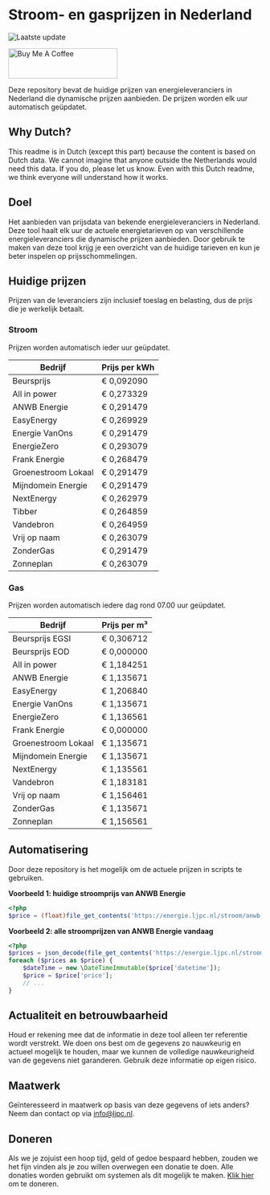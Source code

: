 # Stroom- en gasprijzen in Nederland

![Laatste update](https://img.shields.io/badge/laatste%20update-2024--05--08%2023%3A00%20CET-brightgreen)

<a href="https://www.buymeacoffee.com/Lars-" target="_blank"><img src="https://cdn.buymeacoffee.com/buttons/v2/default-orange.png" alt="Buy Me A Coffee" height="60" style="height: 60px !important;width: 217px !important;" ></a>

Deze repository bevat de huidige prijzen van energieleveranciers in Nederland die dynamische prijzen aanbieden. De prijzen worden elk uur automatisch geüpdatet.

## Why Dutch?

This readme is in Dutch (except this part) because the content is based on Dutch data. We cannot imagine that anyone outside the Netherlands would need this data. If you do, please let us know. Even with this Dutch readme, we think
everyone will understand how it works.

## Doel

Het aanbieden van prijsdata van bekende energieleveranciers in Nederland. Deze tool haalt elk uur de actuele energietarieven op van verschillende energieleveranciers die dynamische prijzen aanbieden. Door gebruik te maken van deze tool
krijg je een overzicht van de huidige tarieven en kun je beter inspelen op prijsschommelingen.

## Huidige prijzen

Prijzen van de leveranciers zijn inclusief toeslag en belasting, dus de prijs die je werkelijk betaalt.

### Stroom

Prijzen worden automatisch ieder uur geüpdatet.

 Bedrijf | Prijs per kWh 
---------|---------------
Beursprijs | € 0,092090
All in power | € 0,273329
ANWB Energie | € 0,291479
EasyEnergy | € 0,269929
Energie VanOns | € 0,291479
EnergieZero | € 0,293079
Frank Energie | € 0,268479
Groenestroom Lokaal | € 0,291479
Mijndomein Energie | € 0,291479
NextEnergy | € 0,262979
Tibber | € 0,264859
Vandebron | € 0,264959
Vrij op naam | € 0,263079
ZonderGas | € 0,291479
Zonneplan | € 0,263079


### Gas

Prijzen worden automatisch iedere dag rond 07.00 uur geüpdatet.

 Bedrijf | Prijs per m³ 
---------|--------------
Beursprijs EGSI | € 0,306712
Beursprijs EOD | € 0,000000
All in power | € 1,184251
ANWB Energie | € 1,135671
EasyEnergy | € 1,206840
Energie VanOns | € 1,135671
EnergieZero | € 1,136561
Frank Energie | € 0,000000
Groenestroom Lokaal | € 1,135671
Mijndomein Energie | € 1,135671
NextEnergy | € 1,135561
Vandebron | € 1,183181
Vrij op naam | € 1,156461
ZonderGas | € 1,135671
Zonneplan | € 1,156561


## Automatisering

Door deze repository is het mogelijk om de actuele prijzen in scripts te gebruiken.

**Voorbeeld 1: huidige stroomprijs van ANWB Energie**

```php
<?php
$price = (float)file_get_contents('https://energie.ljpc.nl/stroom/anwb-energie-nu.txt');

```

**Voorbeeld 2: alle stroomprijzen van ANWB Energie vandaag**

```php
<?php
$prices = json_decode(file_get_contents('https://energie.ljpc.nl/stroom/all-in-power-vandaag.json'),true);
foreach ($prices as $price) {
    $dateTime = new \DateTimeImmutable($price['datetime']);
    $price = $price['price'];
    // ...
}
```

## Actualiteit en betrouwbaarheid

Houd er rekening mee dat de informatie in deze tool alleen ter referentie wordt verstrekt. We doen ons best om de gegevens zo nauwkeurig en actueel mogelijk te houden, maar we kunnen de volledige nauwkeurigheid van de gegevens niet
garanderen. Gebruik deze informatie op eigen risico.

## Maatwerk

Geïnteresseerd in maatwerk op basis van deze gegevens of iets anders? Neem dan contact op
via [info@ljpc.nl](mailto:info@ljpc.nl?subject=Energie%20prijzen).

## Doneren

Als we je zojuist een hoop tijd, geld of gedoe bespaard hebben, zouden we het fijn vinden als je zou willen overwegen een
donatie te doen. Alle donaties worden gebruikt om systemen als dit mogelijk te
maken. [Klik hier](https://www.buymeacoffee.com/Lars-) om te doneren.
